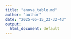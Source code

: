 ```yaml
---
title: "anova_table.md"
author: "author"
date: "2025-05-15_23-32-43"
output:
  html_document: default
---
```

